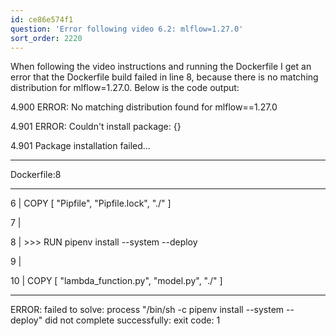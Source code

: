 ```yaml
---
id: ce86e574f1
question: 'Error following video 6.2: mlflow=1.27.0'
sort_order: 2220
---
```


When following the video instructions and running the Dockerfile I get an error that the Dockerfile build failed in line 8, because there is no matching distribution for mlflow=1.27.0. Below is the code output:

4.900 ERROR: No matching distribution found for mlflow==1.27.0

4.901 ERROR: Couldn't install package: {}

4.901  Package installation failed...

------

Dockerfile:8

--------------------

6 |     COPY [ "Pipfile", "Pipfile.lock", "./" ]

7 |

8 | >>> RUN pipenv install --system --deploy

9 |

10 |     COPY [ "lambda_function.py", "model.py", "./" ]

--------------------

ERROR: failed to solve: process "/bin/sh -c pipenv install --system --deploy" did not complete successfully: exit code: 1


